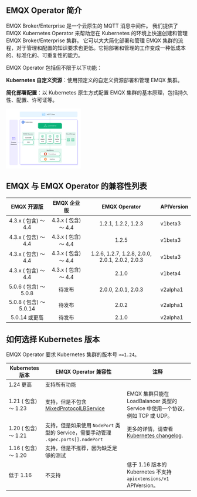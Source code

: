 ## EMQX Operator 简介

EMQX Broker/Enterprise 是一个云原生的 MQTT 消息中间件。 我们提供了 EMQX Kubernetes Operator 来帮助您在 Kubernetes 的环境上快速创建和管理 EMQX Broker/Enterprise 集群。 它可以大大简化部署和管理 EMQX 集群的流程，对于管理和配置的知识要求也更低。它把部署和管理的工作变成一种低成本的、标准化的、可重复性的能力。

EMQX Operator 包括但不限于以下功能：

**Kubernetes 自定义资源**：使用预定义的自定义资源部署和管理 EMQX 集群。

**简化部署配置**：以 Kubernetes 原生方式配置 EMQX 集群的基本原理，包括持久性、配置、许可证等。

<img src="./introduction/assets/architecture.png" style="zoom:20%;" />

## EMQX 与 EMQX Operator 的兼容性列表

|      EMQX 开源版      |      EMQX 企业版      |     EMQX Operator                            |     APIVersion    |
|:----------------------:|:----------------------------------------------------:|:-----------------:|------------------------|
| 4.3.x ( 包含) ～ 4.4 | 4.3.x ( 包含) ～ 4.4 | 1.2.1, 1.2.2, 1.2.3                                 |  v1beta3          |
| 4.3.x ( 包含) ～ 4.4 | 4.3.x ( 包含) ～ 4.4 | 1.2.5                                                 | v1beta3          |
| 4.3.x ( 包含) ～ 4.4 | 4.3.x ( 包含) ～ 4.4 | 1.2.6, 1.2.7, 1.2.8, 2.0.0, 2.0.1, 2.0.2, 2.0.3   |  v1beta3          |
| 4.3.x ( 包含) ～ 4.4 | 4.3.x ( 包含) ～ 4.4 | 2.1.0                                                 |  v1beta4          |
| 5.0.6 ( 包含) ～ 5.0.8 | 待发布 | 2.0.0, 2.0.1, 2.0.3                                |  v2alpha1         |
| 5.0.8 ( 包含) ～  5.0.14 | 待发布 | 2.0.2                                                 |  v2alpha1         |
| 5.0.14 或更高 | 待发布 | 2.1.0                                                 |  v2alpha1         |

## 如何选择 Kubernetes 版本

EMQX Operator 要求 Kubernetes 集群的版本号  `>=1.24`。

| Kubernetes 版本      | EMQX Operator 兼容性                                         | 注释                                                         |
| -------------------- | ------------------------------------------------------------ | ------------------------------------------------------------ |
| 1.24 更高            | 支持所有功能                                                 |                                                              |
| 1.21 ( 包含) ～ 1.23 | 支持，但是不包含 [MixedProtocolLBService](https://kubernetes.io/docs/reference/command-line-tools-reference/feature-gates/) | EMQX 集群只能在 LoadBalancer 类型的 Service 中使用一个协议，例如 TCP 或 UDP。 |
| 1.20 ( 包含) ～ 1.21 | 支持，但是如果使用 `NodePort`  类型的 Service，需要手动管理  `.spec.ports[].nodePort` | 更多的详情，请查看 [Kubernetes changelog](https://github.com/kubernetes/kubernetes/blob/master/CHANGELOG/CHANGELOG-1.20.md#bug-or-regression-4). |
| 1.16 ( 包含) ～ 1.20 | 支持，但是不推荐，因为缺乏足够的测试                         |                                                              |
| 低于 1.16            | 不支持                                                       | 低于 1.16 版本的 Kubernetes 不支持 `apiextensions/v1` APIVersion。 |
